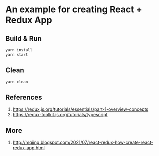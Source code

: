 # An example for creating React + Redux App
## Build & Run
```bash
yarn install
yarn start
```
## Clean
```bash
yarn clean
```

## References
1. https://redux.js.org/tutorials/essentials/part-1-overview-concepts
2. https://redux-toolkit.js.org/tutorials/typescript

## More
1. http://mqjing.blogspot.com/2021/07/react-redux-how-create-react-redux-app.html


